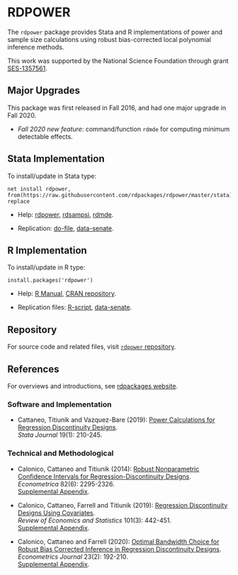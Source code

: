 # RDPOWER

The `rdpower` package provides Stata and R implementations of power and sample size calculations using robust bias-corrected local polynomial inference methods.

This work was supported by the National Science Foundation through grant [SES-1357561](https://www.nsf.gov/awardsearch/showAward?AWD_ID=1357561).

## Major Upgrades

This package was first released in Fall 2016, and had one major upgrade in Fall 2020.

- _Fall 2020 new feature_: command/function `rdmde` for computing minimum detectable effects.

## Stata Implementation

To install/update in Stata type:
```
net install rdpower, from(https://raw.githubusercontent.com/rdpackages/rdpower/master/stata) replace
```

- Help: [rdpower](https://raw.githubusercontent.com/rdpackages/rdpower/master/stata/rdpower.pdf), [rdsampsi](https://raw.githubusercontent.com/rdpackages/rdpower/master/stata/rdsampsi.pdf), [rdmde](https://raw.githubusercontent.com/rdpackages/rdpower/master/stata/rdmde.pdf).

- Replication: [do-file](https://raw.githubusercontent.com/rdpackages/rdpower/master/stata/rdpower_illustration.do), [data-senate](https://raw.githubusercontent.com/rdpackages/rdpower/master/stata/rdpower_senate.dta).

## R Implementation

To install/update in R type:
```
install.packages('rdpower')
```
- Help: [R Manual](https://cran.r-project.org/web/packages/rdpower/rdpower.pdf), [CRAN repository](https://cran.r-project.org/package=rdpower).

- Replication files: [R-script](https://raw.githubusercontent.com/rdpackages/rdpower/master/R/rdpower_illustration.R), [data-senate](https://raw.githubusercontent.com/rdpackages/rdpower/master/R/rdpower_senate.csv).

## Repository

For source code and related files, visit [`rdpower` repository](https://github.com/rdpackages/rdpower/).


## References

For overviews and introductions, see [rdpackages website](https://rdpackages.github.io).

### Software and Implementation

- Cattaneo, Titiunik and Vazquez-Bare (2019): [Power Calculations for Regression Discontinuity Designs](https://rdpackages.github.io/references/Cattaneo-Titiunik-VazquezBare_2019_Stata.pdf).<br>
_Stata Journal_ 19(1): 210-245.

### Technical and Methodological

- Calonico, Cattaneo and Titiunik (2014): [Robust Nonparametric Confidence Intervals for Regression-Discontinuity Designs](https://rdpackages.github.io/references/Calonico-Cattaneo-Titiunik_2014_ECMA.pdf).<br>
_Econometrica_ 82(6): 2295-2326.<br>
[Supplemental Appendix](https://rdpackages.github.io/references/Calonico-Cattaneo-Titiunik_2014_ECMA--Supplemental.pdf).

- Calonico, Cattaneo, Farrell and Titiunik (2019): [Regression Discontinuity Designs Using Covariates](https://rdpackages.github.io/references/Calonico-Cattaneo-Farrell-Titiunik_2019_RESTAT.pdf).<br>
_Review of Economics and Statistics_ 101(3): 442-451.<br>
[Supplemental Appendix](https://rdpackages.github.io/references/Calonico-Cattaneo-Farrell-Titiunik_2019_RESTAT--Supplement.pdf).

- Calonico, Cattaneo and Farrell (2020): [Optimal Bandwidth Choice for Robust Bias Corrected Inference in Regression Discontinuity Designs](https://rdpackages.github.io/references/Calonico-Cattaneo-Farrell_2020_ECTJ.pdf).<br>
_Econometrics Journal_ 23(2): 192-210.<br>
[Supplemental Appendix](https://rdpackages.github.io/references/Calonico-Cattaneo-Farrell_2020_ECTJ--Supplement.pdf).

<br><br>
